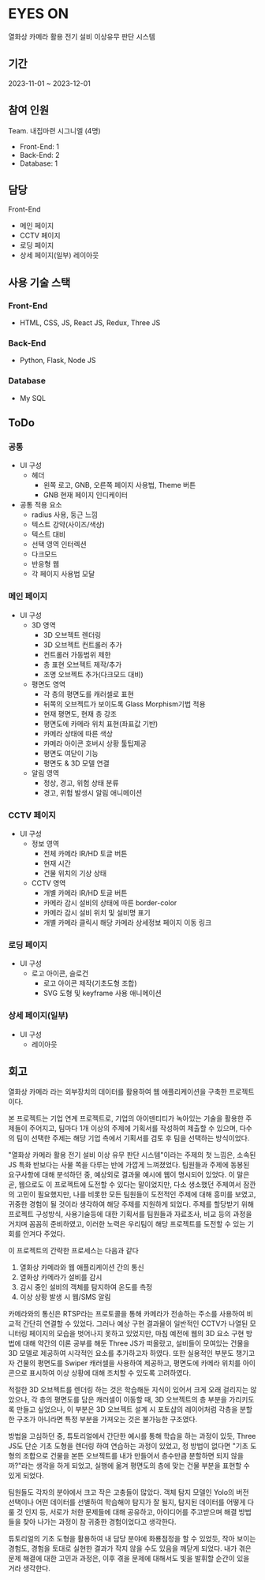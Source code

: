 # EYES ON
열화상 카메라 활용 전기 설비 이상유무 판단 시스템

## 기간
2023-11-01 ~ 2023-12-01

## 참여 인원
Team. 내집마련 시그니엘 (4명)
- Front-End: 1
- Back-End: 2
- Database: 1

## 담당
Front-End
- 메인 페이지
- CCTV 페이지
- 로딩 페이지
- 상세 페이지(일부) 레이아웃

## 사용 기술 스택
### Front-End
- HTML, CSS, JS, React JS, Redux, Three JS
### Back-End
- Python, Flask, Node JS
### Database
- My SQL

## ToDo
### 공통
- UI 구성
  - 헤더
    - 왼쪽 로고, GNB, 오른쪽 페이지 사용법, Theme 버튼
    - GNB 현재 페이지 인디케이터
- 공통 적용 요소
  - radius 사용, 둥근 느낌
  - 텍스트 강약(사이즈/색상)
  - 텍스트 대비
  - 선택 영역 인터렉션
  - 다크모드
  - 반응형 웹
  - 각 페이지 사용법 모달

### 메인 페이지
- UI 구성
  - 3D 영역
    - 3D 오브젝트 렌더링
    - 3D 오브젝트 컨트롤러 추가
    - 컨트롤러 가동범위 제한
    - 층 표현 오브젝트 제작/추가
    - 조명 오브젝트 추가(다크모드 대비)
  - 평면도 영역
    - 각 층의 평면도를 캐러셀로 표현
    - 뒤쪽의 오브젝트가 보이도록 Glass Morphism기법 적용
    - 현재 평면도, 현재 층 강조
    - 평면도에 카메라 위치 표현(좌표값 기반)
    - 카메라 상태에 따른 색상
    - 카메라 아이콘 호버시 상황 툴팁제공
    - 평면도 여닫이 기능
    - 평면도 & 3D 모델 연결
  - 알림 영역
    - 정상, 경고, 위험 상태 분류
    - 경고, 위험 발생시 알림 애니메이션

### CCTV 페이지
- UI 구성
  - 정보 영역
    - 전체 카메라 IR/HD 토글 버튼
    - 현재 시간
    - 건물 위치의 기상 상태
  - CCTV 영역
    - 개별 카메라 IR/HD 토글 버튼
    - 카메라 감시 설비의 상태에 따른 border-color
    - 카메라 감시 설비 위치 및 설비명 표기
    - 개별 카메라 클릭시 해당 카메라 상세정보 페이지 이동 링크

### 로딩 페이지
- UI 구성
  - 로고 아이콘, 슬로건
    - 로고 아이콘 제작(기초도형 조합)
    - SVG 도형 및 keyframe 사용 애니메이션

### 상세 페이지(일부)
- UI 구성
  - 레이아웃

## 회고
열화상 카메라 라는 외부장치의 데이터를 활용하여 웹 애플리케이션을 구축한 프로젝트이다.

본 프로젝트는 기업 연계 프로젝트로, 기업의 아이덴티티가 녹아있는 기술을 활용한 주제들이 주어지고, 
팀마다 1개 이상의 주제에 기획서를 작성하여 제출할 수 있으며, 다수의 팀이 선택한 주제는 해당 기업 측에서 기획서를 검토 후 팀을 선택하는 방식이었다.

"열화상 카메라 활용 전기 설비 이상 유무 판단 시스템"이라는 주제의 첫 느낌은,
소속된 JS 특화 반보다는 사물 쪽을 다루는 반에 가깝게 느껴졌었다. 팀원들과 주제에 동봉된 요구사항에 대해 분석하던 중, 예상외로 결과물 예시에 웹이 명시되어 있었다. 
이 말은 곧, 웹으로도 이 프로젝트에 도전할 수 있다는 말이었지만, 다소 생소했던 주제여서 잠깐의 고민이 필요했지만, 나를 비롯한 모든 팀원들이 도전적인 주제에 대해 흥미를 보였고, 귀중한 경험이 될 것이라 생각하여 해당 주제를 지원하게 되었다.
주제를 할당받기 위해 프로젝트 구성방식, 사용기술등에 대한 기획서를 팀원들과 자료조사, 비교 등의 과정을 거치며 꼼꼼히 준비하였고, 이러한 노력은 우리팀이 해당 프로젝트를 도전할 수 있는 기회를 안겨다 주었다.

이 프로젝트의 간략한 프로세스는 다음과 같다

1. 열화상 카메라와 웹 애플리케이션 간의 통신
2. 열화상 카메라가 설비를 감시
3. 감시 중인 설비의 객체를 탐지하여 온도를 측정
4. 이상 상황 발생 시 웹/SMS 알림

카메라와의 통신은 RTSP라는 프로토콜을 통해 카메라가 전송하는 주소를 사용하여 비교적 간단히 연결할 수 있었다. 
그러나 예상 구현 결과물이 일반적인 CCTV가 나열된 모니터링 페이지의 모습을 벗어나지 못하고 있었지만, 마침 예전에 웹의 3D 요소 구현 방법에 대해 약간의 이론 공부를 해둔 Three JS가 떠올랐고, 
설비들이 모여있는 건물을 3D 모델로 제공하여 시각적인 요소를 추가하고자 하였다. 또한 실용적인 부분도 챙기고자 건물의 평면도를 Swiper 캐러셀을 사용하여 제공하고, 평면도에 카메라 위치를 아이콘으로 표시하여 이상 상황에 대해 조치할 수 있도록 고려하였다.

적절한 3D 오브젝트를 렌더링 하는 것은 학습해둔 지식이 있어서 크게 오래 걸리지는 않았으나, 각 층의 평면도를 담은 캐러셀이 이동할 때, 3D 오브젝트의 층 부분을 가리키도록 만들고 싶었으나,
이 부분은 3D 오브젝트 설계 시 포토샵의 레이어처럼 각층을 분할한 구조가 아니라면 특정 부분을 가져오는 것은 불가능한 구조였다.

방법을 고심하던 중, 튜토리얼에서 간단한 예시를 통해 학습을 하는 과정이 있듯, Three JS도 단순 기초 도형을 렌더링 하여 연습하는 과정이 있었고,
정 방법이 없다면 "기초 도형의 조합으로 건물을 본뜬 오브젝트를 내가 만들어서 층수만큼 분할하면 되지 않을까?"라는 생각을 하게 되었고, 실행에 옮겨 평면도의 층에 맞는 건물 부분을 표현할 수 있게 되었다.

팀원들도 각자의 분야에서 크고 작은 고충들이 많았다. 객체 탐지 모델인 Yolo의 버전 선택이나 어떤 데이터를 선별하여 학습해야 탐지가 잘 될지, 탐지된 데이터를 어떻게 다룰 것 인지 등, 
서로가 처한 문제들에 대해 공유하고, 아이디어를 주고받으며 해결 방법들을 찾아 나가는 과정이 참 귀중한 경험이었다고 생각한다.

튜토리얼의 기초 도형을 활용하여 내 담당 분야에 화룡점정을 할 수 있었듯,
작아 보이는 경험도, 경험을 토대로 실현한 결과가 작지 않을 수도 있음을 깨닫게 되었다. 내가 겪은 문제 해결에 대한 고민과 과정은, 이후 겪을 문제에 대해서도 빛을 발휘할 순간이 있을 거라 생각한다.
